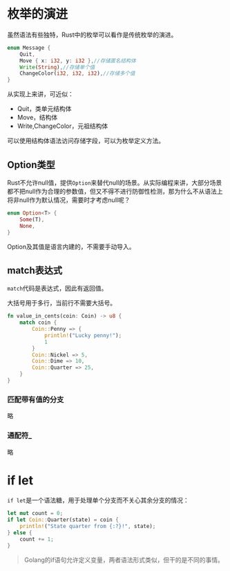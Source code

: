 # 枚举的演进

虽然语法有些独特，Rust中的枚举可以看作是传统枚举的演进。

```rust
enum Message {
    Quit,
    Move { x: i32, y: i32 },//存储匿名结构体
    Write(String),//存储单个值
    ChangeColor(i32, i32, i32),//存储多个值
}
```

从实现上来讲，可近似：

- Quit，类单元结构体
- Move，结构体
- Write,ChangeColor，元祖结构体

可以使用结构体语法访问存储字段，可以为枚举定义方法。

## Option类型

Rust不允许null值，提供`Option`来替代null的场景。从实际编程来讲，大部分场景都不把null作为合理的参数值，但又不得不进行防御性检测，那为什么不从语法上将非null作为默认情况，需要时才考虑null呢？

```rust
enum Option<T> {
    Some(T),
    None,
}
```

Option及其值是语言内建的，不需要手动导入。

## match表达式

`match`代码是表达式，因此有返回值。

大括号用于多行，当前行不需要大括号。

```rust
fn value_in_cents(coin: Coin) -> u8 {
    match coin {
        Coin::Penny => {
            println!("Lucky penny!");
            1
        }
        Coin::Nickel => 5,
        Coin::Dime => 10,
        Coin::Quarter => 25,
    }
}
```

### 匹配带有值的分支

略

### 通配符_

略

# if let

`if let`是一个语法糖，用于处理单个分支而不关心其余分支的情况：

```rust
let mut count = 0;
if let Coin::Quarter(state) = coin {
    println!("State quarter from {:?}!", state);
} else {
    count += 1;
}
```

>Golang的if语句允许定义变量，两者语法形式类似，但干的是不同的事情。